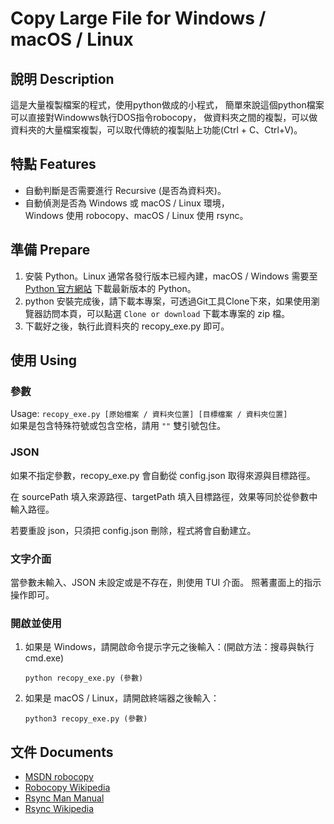 # Copy Large File for Windows / macOS / Linux
## 說明 Description
這是大量複製檔案的程式，使用python做成的小程式，
簡單來說這個python檔案可以直接對Windowws執行DOS指令robocopy，
做資料夾之間的複製，可以做資料夾的大量檔案複製，可以取代傳統的複製貼上功能(Ctrl + C、Ctrl+V)。

## 特點 Features
- 自動判斷是否需要進行 Recursive (是否為資料夾)。
- 自動偵測是否為 Windows 或 macOS / Linux 環境，<br />
  Windows 使用 robocopy、macOS / Linux 使用 rsync。

## 準備 Prepare
1. 安裝 Python。Linux 通常各發行版本已經內建，macOS / Windows 需要至 [Python 官方網站](https://www.python.org) 下載最新版本的 Python。
2. python 安裝完成後，請下載本專案，可透過Git工具Clone下來，如果使用瀏覽器訪問本頁，可以點選 `Clone or download` 下載本專案的 zip 檔。
3. 下載好之後，執行此資料夾的 recopy_exe.py 即可。

## 使用 Using
### 參數
Usage: `recopy_exe.py [原始檔案 / 資料夾位置] [目標檔案 / 資料夾位置]`<br />
如果是包含特殊符號或包含空格，請用 `""` 雙引號包住。

### JSON
如果不指定參數，recopy_exe.py 會自動從 config.json 取得來源與目標路徑。

在 sourcePath 填入來源路徑、targetPath 填入目標路徑，效果等同於從參數中輸入路徑。

若要重設 json，只須把 config.json 刪除，程式將會自動建立。

### 文字介面
當參數未輸入、JSON 未設定或是不存在，則使用 TUI 介面。
照著畫面上的指示操作即可。

### 開啟並使用
1. 如果是 Windows，請開啟命令提示字元之後輸入：(開啟方法：搜尋與執行cmd.exe)
   ```
   python recopy_exe.py (參數)
   ```
2. 如果是 macOS / Linux，請開啟終端器之後輸入：
   ```
   python3 recopy_exe.py (參數)
   ```

## 文件 Documents
- [MSDN robocopy](https://docs.microsoft.com/en-us/windows-server/administration/windows-commands/robocopy)
- [Robocopy Wikipedia](https://en.wikipedia.org/wiki/Robocopy)
- [Rsync Man Manual](https://linux.die.net/man/1/rsync)
- [Rsync Wikipedia](https://zh.wikipedia.org/wiki/Rsync)
